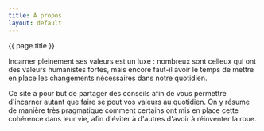 ```yaml
---
title: À propos
layout: default
---
```

{{ page.title }}

Incarner pleinement ses valeurs est un luxe : nombreux sont celleux qui ont des valeurs humanistes fortes, mais encore faut-il avoir le temps de mettre en place les changements nécessaires dans notre quotidien.

Ce site a pour but de partager des conseils afin de vous permettre d'incarner autant que faire se peut vos valeurs au quotidien. On y résume de manière très pragmatique comment certains ont mis en place cette cohérence dans leur vie, afin d'éviter à d'autres d'avoir à réinventer la roue.